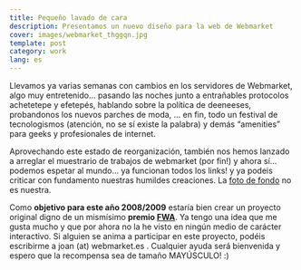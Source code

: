 ```yaml
---
title: Pequeño lavado de cara
description: Presentamos un nuevo diseño para la web de Webmarket
cover: images/webmarket_thggqn.jpg
template: post
category: work
lang: es
---
```


Llevamos ya varias semanas con cambios en los servidores de Webmarket, algo muy entretenido… pasando las noches junto a entrañables protocolos achetetepe y efetepés, hablando sobre la política de deeneeses, probandonos los nuevos parches de moda, … en fin, todo un festival de tecnologismos (atención, no se sí existe la palabra) y demás “amenities” para geeks y profesionales de internet.

Aprovechando este estado de reorganización, también nos hemos lanzado a arreglar el muestrario de trabajos de webmarket (por fin!) y ahora sí… podemos espetar al mundo… ya funcionan todos los links! y ya podeis criticar con fundamento nuestras humildes creaciones. La [foto de fondo](http://upload.wikimedia.org/wikipedia/commons/2/22/New_York_City_at_night_HDR.jpg) no es nuestra.

Como **objetivo para este año 2008/2009** estaría bien crear un proyecto original digno de un mismísimo **premio [FWA](http://www.thefwa.com)**. Ya tengo una idea que me gusta mucho y que por ahora no la he visto en ningún medio de carácter interactivo. Si alguien se anima a participar en este proyecto, podéis escribirme a joan (at) webmarket.es . Cualquier ayuda será bienvenida y espero que la recompensa sea de tamaño MAYÚSCULO! :)
